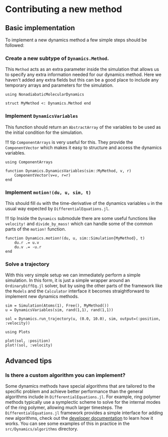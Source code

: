 
# Contributing a new method

## Basic implementation

To implement a new dynamics method a few simple steps should be followed:

### Create a new subtype of `Dynamics.Method`.

This `Method` acts as an extra parameter inside the simulation that allows us to specify
any extra information needed for our dynamics method. Here we haven't added any extra
fields but this can be a good place to include any temporary arrays and parameters
for the simulation.

```@example mymethod
using NonadiabaticMolecularDynamics

struct MyMethod <: Dynamics.Method end
```

### Implement `DynamicsVariables`

This function should return an `AbstractArray` of the variables to be used as the initial
condition for the simulation.

!!! tip
    `ComponentArrays` is very useful for this. They provide the `ComponentVector` which
    makes it easy to structure and access the dynamics variables.

```@example mymethod
using ComponentArrays

function Dynamics.DynamicsVariables(sim::MyMethod, v, r)
    ComponentVector(v=v, r=r)
end
```

### Implement `motion!(du, u, sim, t)`

This should fill `du` with the time-derivative of the dynamics variables `u` in the
usual way expected by `DifferentialEquations.jl`.

!!! tip
    Inside the `Dynamics` submodule there are some useful functions like `velocity!` and
    `divide_by_mass!` which can handle some of the common parts of the `motion!` function.

```@example mymethod
function Dynamics.motion!(du, u, sim::Simulation{MyMethod}, t)
    du.r .= u.v
    du.v .= -u.r
end
```

### Solve a trajectory

With this very simple setup we can immediately perform a simple simulation.
In this form, it is just a simple wrapper around an `OrdinaryDiffEq.jl` solver, but
by using the other parts of the framework like the `Models` and the `Calculator` interface
it becomes straightforward to implement new dynamics methods.

```@example mymethod
sim = Simulation(Atoms(1), Free(), MyMethod())
u = DynamicsVariables(sim, rand(1,1), rand(1,1))

sol = Dynamics.run_trajectory(u, (0.0, 10.0), sim, output=(:position, :velocity))

using Plots

plot(sol, :position)
plot!(sol, :velocity)
```

## Advanced tips

### Is there a custom algorithm you can implement?

Some dynamics methods have special algorithms that are tailored to the specific problem
and achieve better performance than the general algorithms include in
`DifferentialEquations.jl`.
For example, ring polymer methods typically use a symplectic scheme to solve for the
internal modes of the ring polymer, allowing much larger timesteps.
The `DifferentialEquations.jl` framework provides a simple interface for adding new
algorithms, check out the [developer documentation](https://devdocs.sciml.ai/dev/)
to learn how it works.
You can see some examples of this in practice in the `src/Dynamics/algorithms` directory.
